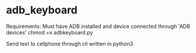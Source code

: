 # adb_keyboard
Requirements:
Must have ADB installed and device connected through 'ADB devices'
chmod +x adbkeyboard.py

Send text to cellphone through cli written in python3

